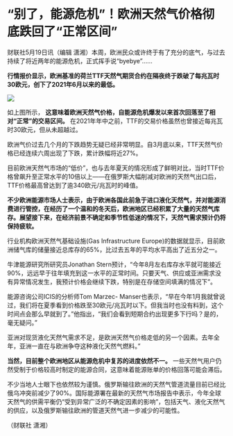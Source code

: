 # “别了，能源危机”！欧洲天然气价格彻底跌回了“正常区间”

财联社5月19日讯（编辑 潇湘）本周，欧洲民众或许终于有了充分的底气，与过去持续了将近两年的能源危机，正式挥手说“byebye”……

**行情报价显示，欧洲基准的荷兰TTF天然气期货合约在隔夜终于跌破了每兆瓦时30欧元，创下了2021年6月以来的最低。**

![](https://inews.gtimg.com/om_bt/OG0G0p2ZGmAogi9kdcXOivdccaF50vUgkEz514ATD8uvMAA/1000)

如上图所示， **这意味着欧洲天然气价格，自能源危机爆发以来首次回落至了相对“正常”的交易区间。**
在2021年年中之前，TTF的交易价格虽然也曾接近每兆瓦时30欧元，但从未超越过。

欧洲气价过去几个月的下跌趋势无疑已经非常明显。自3月底以来，TTF天然气价格已经连续六周出现了下跌，累计跌幅将近27%。

目前欧洲天然气市场的“低价”，也与去年夏天的情况形成了鲜明对比，当时TTF价格曾飙升至正常水平的10倍以上——在俄罗斯大幅削减对欧洲的天然气出口后，TTF价格最高曾达到了逾340欧元/兆瓦时的峰值。

**不少欧洲能源市场人士表示，由于欧洲各国此前急于进口液化天然气，并对能源消费进行管控，在经历了一个温和的冬天后，欧洲地区已经积累了大量的天然气库存。展望接下来，在经济前景不确定和季节性低迷的情况下，天然气需求预计仍将保持疲软。**

行业机构欧洲天然气基础设施(Gas Infrastructure
Europe)的数据就显示，目前欧洲储气库的储量接近总库存的65%，比过去五年的平均水平高出了近五分之一。

牛津能源研究所研究员Jonathan
Stern预计，“今年8月左右库存水平就可能接近90%，远远早于往年填充到这一水平的正常时间。只要天气、供应或亚洲需求没有异常情况发生，我预计价格会继续下跌，特别是在存储空间填满的情况下”。

能源咨询公司ICIS的分析师Tom Marzec-
Manser也表示，“早在今年1月我就曾说过，我们将在夏季看到价格跌至30欧元/兆瓦时以下。但我当时也没有料到，这个时间点会那么早就到了。”他指出，“我们会看到短期合约出现更多下行吗？是的，毫无疑问。”

亚洲对现货液化天然气需求不足，是欧洲天然气价格走低的另一个因素。去年全年，亚洲一直在与欧洲争夺这种液化天然气燃料。”

**当然，目前整个欧洲地区从能源危机中复苏的进度依然不一。** 一些天然气用户仍然受制于价格较高时制定的能源合同，这意味着能源账单的价格回落可能会滞后。

不少当地人士眼下也依然较为谨慎。俄罗斯输往欧洲的天然气管道流量目前已经比俄乌冲突前减少了90%。国际能源署在最新的天然气市场报告中表示，今年全球天然气的供需平衡仍“受到异常广泛的不确定因素的影响”，包括天气、液化天然气的供应，以及俄罗斯输往欧洲的管道天然气进一步减少的可能性。

（财联社 潇湘）

